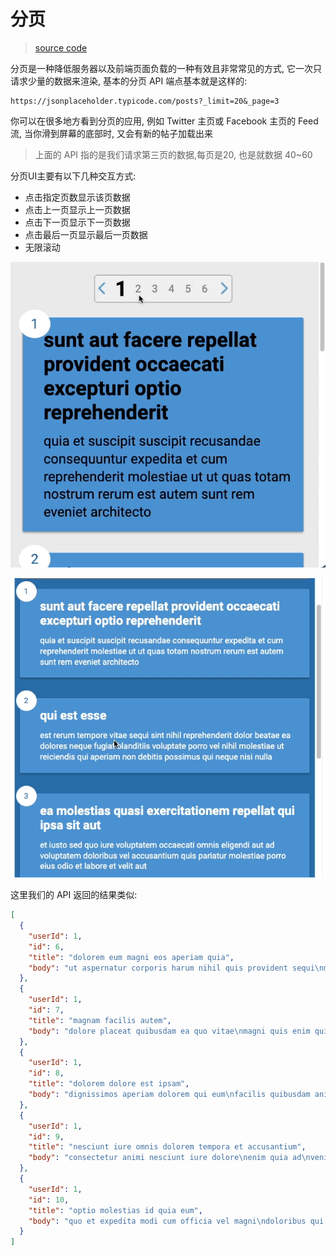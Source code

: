# 分页

> [source code](https://github.com/dsz411/dsz411.github.io/tree/main/blog-examples/pagination)

分页是一种降低服务器以及前端页面负载的一种有效且非常常见的方式, 它一次只请求少量的数据来渲染, 基本的分页 API 端点基本就是这样的:

```
https://jsonplaceholder.typicode.com/posts?_limit=20&_page=3
```

你可以在很多地方看到分页的应用, 例如 Twitter 主页或 Facebook 主页的 Feed 流, 当你滑到屏幕的底部时, 又会有新的帖子加载出来

> 上面的 API 指的是我们请求第三页的数据,每页是20, 也是就数据 40~60

分页UI主要有以下几种交互方式:

- 点击指定页数显示该页数据
- 点击上一页显示上一页数据
- 点击下一页显示下一页数据
- 点击最后一页显示最后一页数据
- 无限滚动

![06](./img/06.gif)

![05](./img/05.gif)

这里我们的 API 返回的结果类似:

```json
[
  {
    "userId": 1,
    "id": 6,
    "title": "dolorem eum magni eos aperiam quia",
    "body": "ut aspernatur corporis harum nihil quis provident sequi\nmollitia nobis aliquid molestiae\nperspiciatis et ea nemo ab reprehenderit accusantium quas\nvoluptate dolores velit et doloremque molestiae"
  },
  {
    "userId": 1,
    "id": 7,
    "title": "magnam facilis autem",
    "body": "dolore placeat quibusdam ea quo vitae\nmagni quis enim qui quis quo nemo aut saepe\nquidem repellat excepturi ut quia\nsunt ut sequi eos ea sed quas"
  },
  {
    "userId": 1,
    "id": 8,
    "title": "dolorem dolore est ipsam",
    "body": "dignissimos aperiam dolorem qui eum\nfacilis quibusdam animi sint suscipit qui sint possimus cum\nquaerat magni maiores excepturi\nipsam ut commodi dolor voluptatum modi aut vitae"
  },
  {
    "userId": 1,
    "id": 9,
    "title": "nesciunt iure omnis dolorem tempora et accusantium",
    "body": "consectetur animi nesciunt iure dolore\nenim quia ad\nveniam autem ut quam aut nobis\net est aut quod aut provident voluptas autem voluptas"
  },
  {
    "userId": 1,
    "id": 10,
    "title": "optio molestias id quia eum",
    "body": "quo et expedita modi cum officia vel magni\ndoloribus qui repudiandae\nvero nisi sit\nquos veniam quod sed accusamus veritatis error"
  }
]
```

